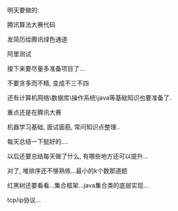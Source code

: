 明天要做的:

腾讯算法大赛代码

发简历给腾讯绿色通道

阿里测试

接下来要尽量多准备项目了...

不要贪多而不精, 变成不三不四

还有计算机网络\数据库\操作系统\java等基础知识也要准备了.

重点还是在腾讯大赛

机器学习基础, 面试面筋, 常问知识点整理..

每天总结一下挺好的....



以后还要总结每天做了什么, 有哪些地方还可以提升...

对了, 堆排序还不够熟练...最小的k个数那道题

红黑树还要看看...集合框架...java集合类的底层实现...

tcp/ip协议...